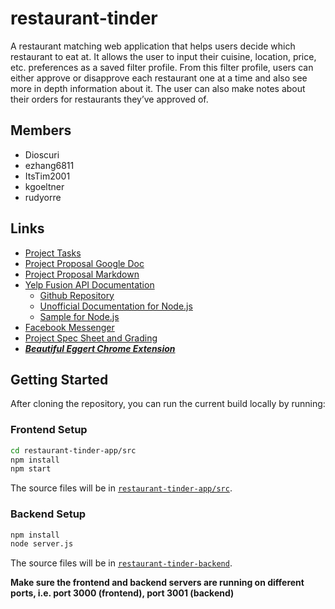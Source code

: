 # restaurant-tinder
A restaurant matching web application that helps users decide which restaurant to eat at. It allows the user to input their cuisine, location, price, etc. preferences as a saved filter profile. From this filter profile, users can either approve or disapprove each restaurant one at a time and also see more in depth information about it. The user can also make notes about their orders for restaurants they’ve approved of.

## Members
- Dioscuri
- ezhang6811
- ItsTim2001
- kgoeltner
- rudyorre

## Links
- [Project Tasks](https://github.com/rudyorre/restaurant-tinder/projects/1?add_cards_query=is%3Aopen)
- [Project Proposal Google Doc](https://docs.google.com/document/d/11MiO7qC6HRgcwL0tFzGR1OGJ3Lp-lQLyfBPIhYGOYIQ/edit)
- [Project Proposal Markdown](https://github.com/rudyorre/restaurant-tinder/blob/main/proposal.md)
- [Yelp Fusion API Documentation](https://www.yelp.com/developers/documentation/v3)
  - [Github Repository](https://www.yelp.com/developers/documentation/v3)
  - [Unofficial Documentation for Node.js](https://github.com/tonybadguy/yelp-fusion)
  - [Sample for Node.js](https://github.com/Yelp/yelp-fusion/tree/master/fusion/node)
- [Facebook Messenger](https://www.facebook.com/messages/)
- [Project Spec Sheet and Grading](https://web.cs.ucla.edu/classes/fall21/cs35L/project.html)
- [***Beautiful Eggert Chrome Extension***](https://chrome.google.com/webstore/detail/beautiful-eggert/gkhkfkioobdgdboaejfjgbefmedmeijh)

## Getting Started
After cloning the repository, you can run the current build locally by running:

### Frontend Setup
```bash
cd restaurant-tinder-app/src
npm install
npm start
```
The source files will be in [`restaurant-tinder-app/src`](https://github.com/rudyorre/restaurant-tinder/tree/main/restaurant-tinder-app/src).  

### Backend Setup 
```bash
npm install
node server.js
```
The source files will be in [`restaurant-tinder-backend`](https://github.com/rudyorre/restaurant-tinder/tree/main/restaurant-tinder-backend).  

**Make sure the frontend and backend servers are running on different ports, i.e. port 3000 (frontend), port 3001 (backend)**
